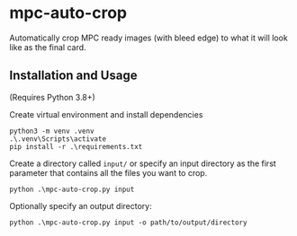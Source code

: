 # mpc-auto-crop
Automatically crop MPC ready images (with bleed edge) to what it will look like as the final card.

## Installation and Usage
(Requires Python 3.8+)  

Create virtual environment and install dependencies
```
python3 -m venv .venv
.\.venv\Scripts\activate
pip install -r .\requirements.txt
```  
Create a directory called `input/` or specify an input directory as the first parameter that contains all the files you want to crop.
```
python .\mpc-auto-crop.py input 
```
Optionally specify an output directory:
```
python .\mpc-auto-crop.py input -o path/to/output/directory
```
